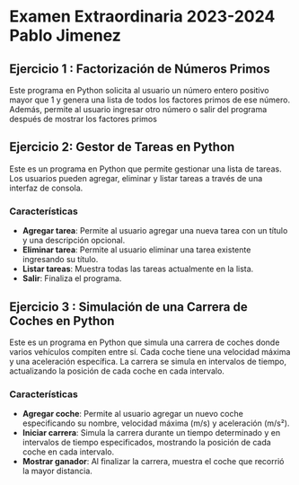 # Examen Extraordinaria 2023-2024 Pablo Jimenez
## Ejercicio 1 : Factorización de Números Primos
Este programa en Python solicita al usuario un número entero positivo mayor que 1 y genera una lista de todos los factores primos de ese número. Además, permite al usuario ingresar otro número o salir del programa después de mostrar los factores primos

## Ejercicio 2: Gestor de Tareas en Python

Este es un programa en Python que permite gestionar una lista de tareas. Los usuarios pueden agregar, eliminar y listar tareas a través de una interfaz de consola.

### Características

- **Agregar tarea**: Permite al usuario agregar una nueva tarea con un título y una descripción opcional.
- **Eliminar tarea**: Permite al usuario eliminar una tarea existente ingresando su título.
- **Listar tareas**: Muestra todas las tareas actualmente en la lista.
- **Salir**: Finaliza el programa.

## Ejercicio 3 : Simulación de una Carrera de Coches en Python
Este es un programa en Python que simula una carrera de coches donde varios vehículos compiten entre sí. Cada coche tiene una velocidad máxima y una aceleración específica. La carrera se simula en intervalos de tiempo, actualizando la posición de cada coche en cada intervalo.

### Características
- **Agregar coche**: Permite al usuario agregar un nuevo coche especificando su nombre, velocidad máxima (m/s) y aceleración (m/s²).
- **Iniciar carrera**: Simula la carrera durante un tiempo determinado y en intervalos de tiempo especificados, mostrando la posición de cada coche en cada intervalo.
- **Mostrar ganador**: Al finalizar la carrera, muestra el coche que recorrió la mayor distancia.


